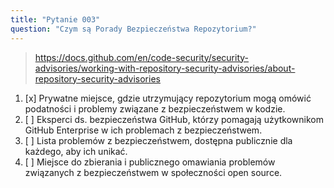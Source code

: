 ```yaml
---
title: "Pytanie 003"
question: "Czym są Porady Bezpieczeństwa Repozytorium?"
---
```



> https://docs.github.com/en/code-security/security-advisories/working-with-repository-security-advisories/about-repository-security-advisories
1. [x] Prywatne miejsce, gdzie utrzymujący repozytorium mogą omówić podatności i problemy związane z bezpieczeństwem w kodzie.
1. [ ] Eksperci ds. bezpieczeństwa GitHub, którzy pomagają użytkownikom GitHub Enterprise w ich problemach z bezpieczeństwem.
1. [ ] Lista problemów z bezpieczeństwem, dostępna publicznie dla każdego, aby ich unikać.
1. [ ] Miejsce do zbierania i publicznego omawiania problemów związanych z bezpieczeństwem w społeczności open source.
